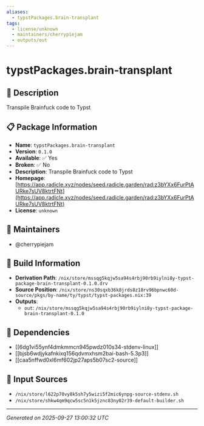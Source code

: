 ```yaml
---
aliases:
  - typstPackages.brain-transplant
tags:
  - license/unknown
  - maintainers/cherrypiejam
  - outputs/out
---
```


# typstPackages.brain-transplant

## 📝 Description

Transpile Brainfuck code to Typst

## 📋 Package Information

- **Name**: `typstPackages.brain-transplant`
- **Version**: `0.1.0`
- **Available**: ✅ Yes
- **Broken**: ✅ No
- **Description**: Transpile Brainfuck code to Typst
- **Homepage**: [https://app.radicle.xyz/nodes/seed.radicle.garden/rad:z3bYXx6FurPtAURke7sUV8ktrtFNt](https://app.radicle.xyz/nodes/seed.radicle.garden/rad:z3bYXx6FurPtAURke7sUV8ktrtFNt)
- **License**: `unknown`
## 👥 Maintainers

- @cherrypiejam


## 🔧 Build Information

- **Derivation Path**: `/nix/store/mssqg5kqjw5sa94s4rbj90rb9iylni8y-typst-package-brain-transplant-0.1.0.drv`
- **Source Position**: `/nix/store/ns30sqxb36k8jrds8z18rv96bpnwc60d-source/pkgs/by-name/ty/typst/typst-packages.nix:39`
- **Outputs**:
  - `out`:  `/nix/store/mssqg5kqjw5sa94s4rbj90rb9iylni8y-typst-package-brain-transplant-0.1.0`

## 🔗 Dependencies

- [[6dg1vi55ynf4dmkmmcn945pwdz010s34-stdenv-linux]]
- [[bjsb6wdjykafnkixq156qdvmxhsm2bai-bash-5.3p3]]
- [[caa5nffwd0xl6mf602jp27aps5b07sc2-source]]

## 📁 Input Sources

- `/nix/store/l622p70vy8k5sh7y5wizi5f2mic6ynpg-source-stdenv.sh`
- `/nix/store/shkw4qm9qcw5sc5n1k5jznc83ny02r39-default-builder.sh`

---
*Generated on 2025-09-27 13:00:32 UTC*
